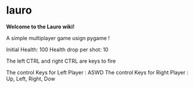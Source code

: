 # lauro
**Welcome to the Lauro wiki!**

A simple multiplayer game usign pygame !

Initial Health: 100
Health drop per shot: 10

The left CTRL and right CTRL are keys to fire 

The control Keys for Left Player : ASWD
The control Keys for Right Player : Up, Left, Right, Dow
